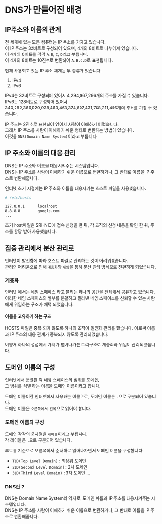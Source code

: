 # DNS가 만들어진 배경

## IP주소와 이름의 관계
전 세계에 있는 모든 컴퓨터는 IP 주소를 가지고 있습니다.\
이 IP 주소는 32비트로 구성되어 있으며, 4개의 8비트로 나누어져 있습니다.\
이 4개의 8비트를 각각 `A`, `B`, `C`, `D`라고 부릅니다. \
이 4개의 8비트는 10진수로 변환되어 `A.B.C.D`로 표현됩니다. 

현재 사용되고 있는 IP 주소 체계는 두 종류가 있습니다.
1. IPv4
2. IPv6

IPv4는 32비트로 구성되어 있어서 4,294,967,296개의 주소를 가질 수 있습니다.\
IPv6는 128비트로 구성되어 있어서 340,282,366,920,938,463,463,374,607,431,768,211,456개의 주소를 가질 수 있습니다.

IP 주소는 2진수로 표현되어 있어서 사람이 이해하기 어렵습니다.\
그래서 IP 주소를 사람이 이해하기 쉬운 형태로 변환하는 방법이 있습니다.\
이것을 `DNS(Domain Name System)`이라고 부릅니다.

##  IP 주소와 이름의 대응 관리
DNS는 IP 주소와 이름을 대응시켜주는 시스템입니다.\
DNS는 IP 주소를 사람이 이해하기 쉬운 이름으로 변환하거나, 그 반대로 이름을 IP 주소로 변환해줍니다.

인터넷 초기 시절에는 IP 주소와 이름을 대응시키는 호스트 파일을 사용했습니다.
```bash
# /etc/hosts

127.0.0.1      localhost
8.8.8.8        google.com
...
```
초기 host파일은 SRI-NIC에 접속 신청을 한 뒤, 각 조직의 신청 내용을 확인 한 뒤, 주소를 할당 받아 사용했습니다.

## 집중 관리에서 분산 관리로

인터넷이 발전함에 따라 호스트 파일로 관리하는 것이 어려워졌습니다.  
관리의 어려움으로 인해 `계층화`와 `위임`을 통해 분산 관리 방식으로 전환하게 되었습니다.

### 계층화
인터넷 에서는 네임 스페이스 라고 불리는 하나의 공간을 전체에서 공유하고 있습니다.\
이러한 네임 스페이스의 일부를 분할하고 잘라낸 네임 스페이스를 신뢰할 수 있는 사람에게 위임하는 구조가 채택 되었습니다.

#### 이름을 고유하게 하는 구조

HOSTS 파일은 중복 되지 않도록 하나의 조직이 일원화 관리를 했습니다.
이로써 이름과 IP 주소의 대응 관계가 중복되지 않도록 관리되었습니다.

이렇게 하나의 정점에서 가지가 뻗어나가는 트리구조로 계층화와 위임이 관리되었습니다.

## 도메인 이름의 구성

인터넷에서 분할된 각 네임 스페이스의 범위를 도메인, \
그 범위를 식별 하는 이름을 도메인 이름이라고 합니다.

도메인 이름이란 인터넷에서 사용하는 이름으로, 도메인 이름은 `.`으로 구분되어 있습니다.\
도메인 이름은 `오른쪽에서 왼쪽`으로 읽어야 합니다.

### 도메인 이름의 구성

도메인 각각의 문자열을 `레이블`이라고 부릅니다.\
각 레이블은 `.`으로 구분되어 있습니다.

루트를 기준으로 오른쪽에서 순서대로 읽어나가면서 도메인 이름을 구성합니다.
- `TLD(Top Level Domain)` : 최상위 도메인
- `2LD(Second Level Domain)` : 2차 도메인
- `3LD(Third Level Domain)` : 3차 도메인
...

### DNS란 ?

DNS는 Domain Name System의 약자로, 도메인 이름과 IP 주소를 대응시켜주는 시스템입니다.\
DNS는 IP 주소를 사람이 이해하기 쉬운 이름으로 변환하거나, 그 반대로 이름을 IP 주소로 변환해줍니다.
